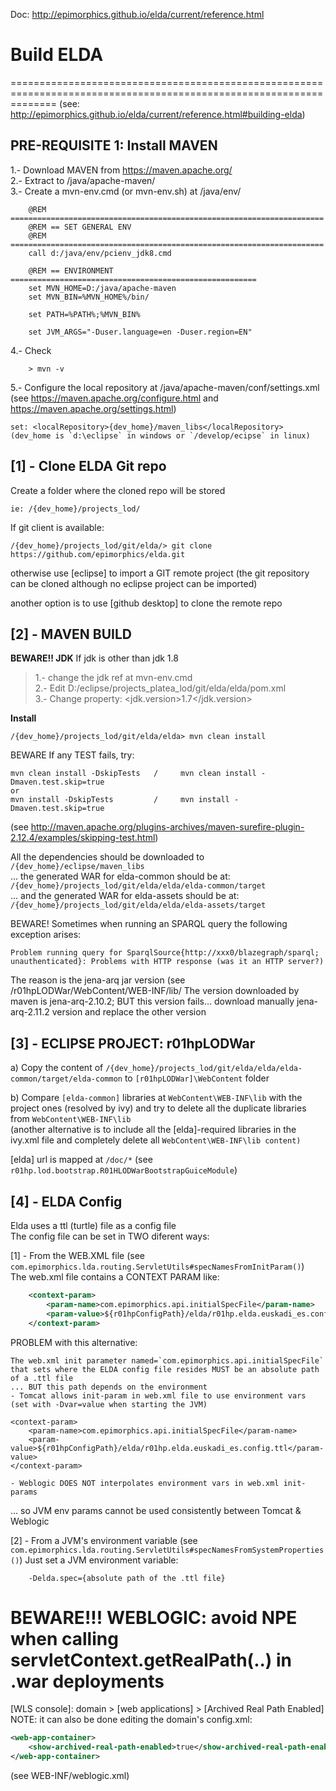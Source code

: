Doc: http://epimorphics.github.io/elda/current/reference.html

# Build ELDA
====================================================================================================================
(see: http://epimorphics.github.io/elda/current/reference.html#building-elda)


## PRE-REQUISITE 1: Install MAVEN
1.- Download MAVEN from https://maven.apache.org/  
2.- Extract to /java/apache-maven/  
3.- Create a mvn-env.cmd (or mvn-env.sh) at /java/env/

```
	@REM ======================================================================
	@REM == SET GENERAL ENV
	@REM ======================================================================
	call d:/java/env/pcienv_jdk8.cmd

	@REM == ENVIRONMENT =======================================================
	set MVN_HOME=D:/java/apache-maven
	set MVN_BIN=%MVN_HOME%/bin/

	set PATH=%PATH%;%MVN_BIN%

	set JVM_ARGS="-Duser.language=en -Duser.region=EN"
```

4.- Check  

		> mvn -v

5.- Configure the local repository at /java/apache-maven/conf/settings.xml
    (see https://maven.apache.org/configure.html and https://maven.apache.org/settings.html)

    set: <localRepository>{dev_home}/maven_libs</localRepository>
    (dev_home is `d:\eclipse` in windows or `/develop/ecipse` in linux)

## [1] - Clone ELDA Git repo

Create a folder where the cloned repo will be stored

    ie: /{dev_home}/projects_lod/

If git client is available:

	/{dev_home}/projects_lod/git/elda/> git clone https://github.com/epimorphics/elda.git

otherwise use [eclipse] to import a GIT remote project
(the git repository can be cloned although no eclipse project can be imported)

another option is to use [github desktop] to clone the remote repo

## [2] - MAVEN BUILD

**BEWARE!! JDK**
If jdk is other than jdk 1.8  
> 1.- change the jdk ref at mvn-env.cmd  
> 2.- Edit D:/eclipse/projects_platea_lod/git/elda/elda/pom.xml   
> 3.- Change property: <jdk.version>1.7</jdk.version>  


**Install**

	/{dev_home}/projects_lod/git/elda/elda> mvn clean install

BEWARE
If any TEST fails, try:

	mvn clean install -DskipTests   /     mvn clean install -Dmaven.test.skip=true
	or
	mvn install -DskipTests         /     mvn install -Dmaven.test.skip=true

(see http://maven.apache.org/plugins-archives/maven-surefire-plugin-2.12.4/examples/skipping-test.html)

All the dependencies should be downloaded to `/{dev_home}/eclipse/maven_libs`  
... the generated WAR for elda-common should be at: `    /{dev_home}/projects_lod/git/elda/elda/elda-common/target`  
... and the generated WAR for elda-assets should be at: `/{dev_home}/projects_lod/git/elda/elda/elda-assets/target`

BEWARE!
Sometimes when running an SPARQL query the following exception arises:

	Problem running query for SparqlSource{http://xxx0/blazegraph/sparql; unauthenticated}: Problems with HTTP response (was it an HTTP server?)

The reason is the jena-arq jar version (see /r01hpLODWar/WebContent/WEB-INF/lib/ 
The version downloaded by maven is jena-arq-2.10.2; BUT this version fails... download manually jena-arq-2.11.2 version
and replace the other version



## [3] - ECLIPSE PROJECT: r01hpLODWar

a) Copy the content of `/{dev_home}/projects_lod/git/elda/elda/elda-common/target/elda-common` to `[r01hpLODWar]\WebContent` folder

b) Compare `[elda-common]` libraries at `WebContent\WEB-INF\lib` with the project ones (resolved by ivy) and try to delete all the duplicate libraries from `WebContent\WEB-INF\lib`  
(another alternative is to include all the [elda]-required libraries in the ivy.xml file and completely delete all `WebContent\WEB-INF\lib content)`

[elda] url is mapped at `/doc/*` (see `r01hp.lod.bootstrap.R01HLODWarBootstrapGuiceModule`)



## [4] - ELDA Config

Elda uses a ttl (turtle) file as a config file  
The config file can be set in TWO diferent ways:

[1] - From the WEB.XML file (see `com.epimorphics.lda.routing.ServletUtils#specNamesFromInitParam()`)  
The web.xml file contains a CONTEXT PARAM like:  
```xml
	<context-param>
        <param-name>com.epimorphics.api.initialSpecFile</param-name>
        <param-value>${r01hpConfigPath}/elda/r01hp.elda.euskadi_es.config.ttl</param-value>
	</context-param>
```
PROBLEM with this alternative:

    The web.xml init parameter named=`com.epimorphics.api.initialSpecFile` that sets where the ELDA config file resides MUST be an absolute path of a .ttl file  
    ... BUT this path depends on the environment
    - Tomcat allows init-param in web.xml file to use environment vars (set with -Dvar=value when starting the JVM)

	<context-param>
		<param-name>com.epimorphics.api.initialSpecFile</param-name>
		<param-value>${r01hpConfigPath}/elda/r01hp.elda.euskadi_es.config.ttl</param-value>
	</context-param>

	- Weblogic DOES NOT interpolates environment vars in web.xml init-params

... so JVM env params cannot be used consistently between Tomcat & Weblogic

[2] - From a JVM's environment variable (see `com.epimorphics.lda.routing.ServletUtils#specNamesFromSystemProperties()`)
Just set a JVM environment variable:

		-Delda.spec={absolute path of the .ttl file}


BEWARE!!! WEBLOGIC: avoid NPE when calling servletContext.getRealPath(..) in .war deployments
=============================================================================================
[WLS console]: domain > [web applications] > [Archived Real Path Enabled]
NOTE:
it can also be done editing the domain's config.xml:
```xml
<web-app-container>
	<show-archived-real-path-enabled>true</show-archived-real-path-enabled>
</web-app-container>
```

(see WEB-INF/weblogic.xml)
